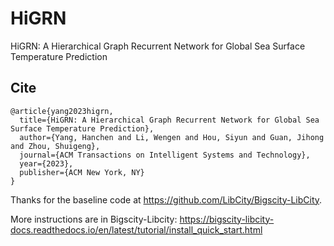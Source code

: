 # HiGRN
HiGRN: A Hierarchical Graph Recurrent Network for Global Sea Surface Temperature Prediction



## Cite

```
@article{yang2023higrn,
  title={HiGRN: A Hierarchical Graph Recurrent Network for Global Sea Surface Temperature Prediction},
  author={Yang, Hanchen and Li, Wengen and Hou, Siyun and Guan, Jihong and Zhou, Shuigeng},
  journal={ACM Transactions on Intelligent Systems and Technology},
  year={2023},
  publisher={ACM New York, NY}
}
```


Thanks for the baseline code at https://github.com/LibCity/Bigscity-LibCity.

More instructions are in Bigscity-Libcity: 
https://bigscity-libcity-docs.readthedocs.io/en/latest/tutorial/install_quick_start.html

